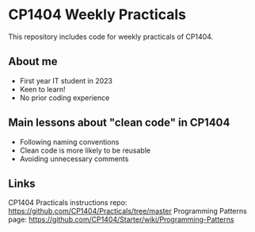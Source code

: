 # CP1404 Weekly Practicals

This repository includes code for weekly practicals of CP1404.

## About me
- First year IT student in 2023
- Keen to learn!
- No prior coding experience


## Main lessons about "clean code" in CP1404

- Following naming conventions 
- Clean code is more likely to be reusable
- Avoiding unnecessary comments

## Links

CP1404 Practicals instructions repo: https://github.com/CP1404/Practicals/tree/master 
Programming Patterns page: https://github.com/CP1404/Starter/wiki/Programming-Patterns